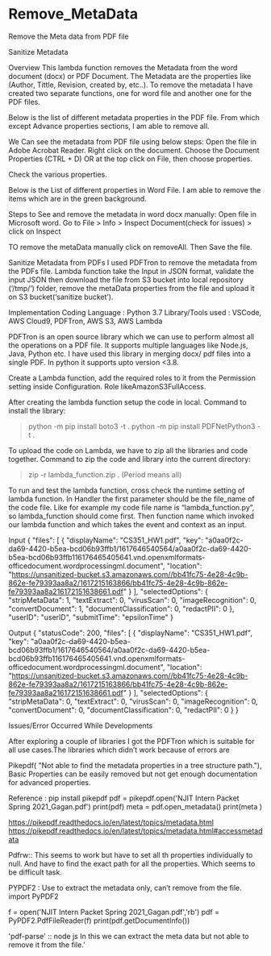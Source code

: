 # Remove_MetaData
 Remove the Meta data from PDF file

Sanitize Metadata

Overview
This lambda function removes the Metadata from the word document (docx) or PDF Document. The Metadata are the properties like (Author, Tittle, Revision, created by, etc..). To remove the metadata I have created two separate functions, one for word file and another one for the PDF files. 

Below is the list of different metadata properties in the PDF file. From which except Advance properties sections, I am able to remove all.


We Can see the metadata from PDF file using below steps:
Open the file in Adobe Acrobat Reader.
Right click on the document. Choose the Document Properties (CTRL + D) OR at the top click on File, then choose properties.

Check the various properties.






Below is the List of different properties in Word File. I am able to remove the items which are in the green background.


Steps to See and remove the metadata in word docx manually:
Open file in Microsoft word.
Go to File > Info > Inspect Document(check for issues) > click on Inspect 

TO remove the metaData manually click on removeAll. Then Save the file.




Sanitize Metadata from PDFs
I used PDFTron to remove the metadata from the PDFs file. Lambda function take the Input in JSON format, validate the input JSON then download the file from S3 bucket into local repository (‘/tmp/’) folder, remove the metaData properties from the file and upload it on S3 bucket(‘sanitize bucket’). 

Implementation
Coding Language  : Python 3.7
Library/Tools used : VSCode, AWS Cloud9, PDFTron, AWS S3, AWS Lambda

PDFTron is an open source library which we can use to perform almost all the operations on a PDF file. It supports multiple languages like Node.js, Java, Python etc. I have used this library in merging docx/ pdf files into a single PDF.
In python it supports upto version <3.8.

Create a Lambda function, add the required roles to it from the Permission setting inside Configuration. Role likeAmazonS3FullAccess. 

After creating the lambda function setup the code in local.
Command to install the library: 
> python -m pip install boto3 -t .
> python -m pip install PDFNetPython3 -t .

To upload the code on Lambda, we have to zip all the libraries and code together. 
Command to zip the code and library into the current directory: 
> zip -r lambda_function.zip .
(Period means all)

To run and test the lambda function, cross check the runtime setting of lambda function.
In Handler the first parameter should be the file_name of the code file. Like for example my code file name is “lambda_function.py”, so lambda_function should come first. Then function name which invoked our lambda function and which takes the event and context as an input.


Input
{
  "files": [
    {
      "displayName": "CS351_HW1.pdf",
      "key": "a0aa0f2c-da69-4420-b5ea-bcd06b93ffb1/1617646540564/a0aa0f2c-da69-4420-b5ea-bcd06b93ffb116176465405641.vnd.openxmlformats-officedocument.wordprocessingml.document",
      "location": "https://unsanitized-bucket.s3.amazonaws.com//bb41fc75-4e28-4c9b-862e-fe79393aa8a2/1617215163866/bb41fc75-4e28-4c9b-862e-fe79393aa8a216172151638661.pdf"
    }
  ],
  "selectedOptions": {
    "stripMetaData": 1,
    "textExtract": 0,
    "virusScan": 0,
    "imageRecognition": 0,
    "convertDocument": 1,
    "documentClassification": 0,
    "redactPII": 0
  },
  "userID": "userID",
  "submitTime": "epsilonTime"
}



Output
{
  "statusCode": 200,
  "files": [
    {
      "displayName": "CS351_HW1.pdf",
      "key": "a0aa0f2c-da69-4420-b5ea-bcd06b93ffb1/1617646540564/a0aa0f2c-da69-4420-b5ea-bcd06b93ffb116176465405641.vnd.openxmlformats-officedocument.wordprocessingml.document",
      "location": "https://unsanitized-bucket.s3.amazonaws.com//bb41fc75-4e28-4c9b-862e-fe79393aa8a2/1617215163866/bb41fc75-4e28-4c9b-862e-fe79393aa8a216172151638661.pdf"
    }
  ],
  "selectedOptions": {
    "stripMetaData": 0,
    "textExtract": 0,
    "virusScan": 0,
    "imageRecognition": 0,
    "convertDocument": 0,
    "documentClassification": 0,
    "redactPII": 0
  }
}


Issues/Error Occurred While Developments
 
 After exploring a couple of libraries I got the PDFTron which is suitable for all use cases.The libraries which didn’t work because of errors are 

Pikepdf( "Not able to find the metadata properties in a tree structure path."), 
Basic Properties can be easily removed but not get enough documentation for advanced properties.

Reference :
pip install pikepdf
pdf = pikepdf.open('NJIT Intern Packet Spring 2021_Gagan.pdf')
print(pdf)
meta = pdf.open_metadata()
print(meta )

 https://pikepdf.readthedocs.io/en/latest/topics/metadata.html
https://pikepdf.readthedocs.io/en/latest/topics/metadata.html#accessmetadata


Pdfrw::
This seems to work but have to set all th properties individually to null.
And have to find the exact path for all the properties. Which seems to be difficult task.

PYPDF2 : Use to extract  the metadata only, can’t remove from the file.
import PyPDF2 

f = open('NJIT Intern Packet Spring 2021_Gagan.pdf','rb')
pdf = PyPDF2.PdfFileReader(f)
print(pdf.getDocumentInfo())

'pdf-parse' :: node js 
In this we can extract the meta data but not able to remove it from the file.’


     
